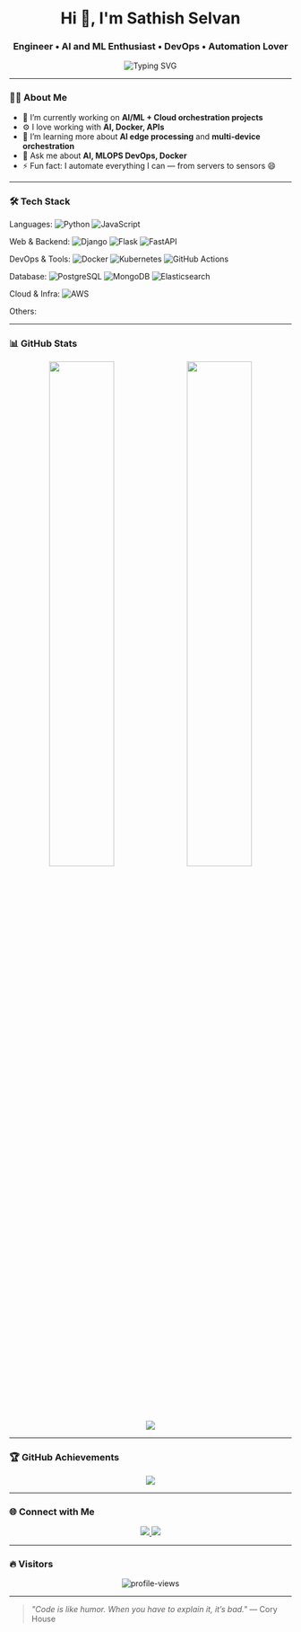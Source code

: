 <!-- Profile README for Sathish Selvan -->

<h1 align="center">Hi 👋, I'm Sathish Selvan</h1>
<h3 align="center">Engineer • AI and ML Enthusiast • DevOps • Automation Lover</h3>

<p align="center">
  <img src="https://readme-typing-svg.herokuapp.com?font=Fira+Code&weight=500&size=25&pause=1000&color=40A2D8&center=true&vCenter=true&width=435&lines=Engineer+%7C+DevOps+%7C+AI;Building+scalable+solutions;Automate+everything!+🚀" alt="Typing SVG" />
</p>

---

### 🧑‍💻 About Me

- 🔭 I’m currently working on **AI/ML + Cloud orchestration projects**
- ⚙️ I love working with **AI, Docker, APIs**
- 🌱 I’m learning more about **AI edge processing** and **multi-device orchestration**
- 💬 Ask me about **AI, MLOPS DevOps, Docker**
- ⚡ Fun fact: I automate everything I can — from servers to sensors 😄

---


### 🛠️ Tech Stack

Languages:
![Python](https://img.shields.io/badge/-Python-05122A?style=flat&logo=python)
![JavaScript](https://img.shields.io/badge/-JavaScript-05122A?style=flat&logo=javascript)

Web & Backend:
![Django](https://img.shields.io/badge/-Django-05122A?style=flat&logo=django)
![Flask](https://img.shields.io/badge/-Flask-05122A?style=flat&logo=flask)
![FastAPI](https://img.shields.io/badge/-FastAPI-05122A?style=flat&logo=fastapi)

DevOps & Tools:
![Docker](https://img.shields.io/badge/-Docker-05122A?style=flat&logo=docker)
![Kubernetes](https://img.shields.io/badge/-Kubernetes-05122A?style=flat&logo=kubernetes)
![GitHub Actions](https://img.shields.io/badge/-GitHub%20Actions-05122A?style=flat&logo=githubactions)

Database:
![PostgreSQL](https://img.shields.io/badge/-PostgreSQL-05122A?style=flat&logo=postgresql)
![MongoDB](https://img.shields.io/badge/-MongoDB-05122A?style=flat&logo=mongodb)
![Elasticsearch](https://img.shields.io/badge/-Elasticsearch-05122A?style=flat&logo=elasticsearch)

Cloud & Infra:
![AWS](https://img.shields.io/badge/-AWS-05122A?style=flat&logo=amazonaws)

Others:

---

### 📊 GitHub Stats

<p align="center">
  <img width="48%" src="https://github-readme-stats.vercel.app/api?username=sathish-selvan&show_icons=true&theme=radical" />
  <img width="48%" src="https://github-readme-streak-stats.herokuapp.com/?user=sathish-selvan&theme=radical" />
</p>
<p align="center">
  <img src="https://github-readme-stats.vercel.app/api/top-langs/?username=sathish-selvan&layout=compact&theme=radical" />
</p>

---

### 🏆 GitHub Achievements

<p align="center">
  <img src="https://github-profile-trophy.vercel.app/?username=sathish-selvan&theme=onedark&row=1&column=6" />
</p>

---

### 🌐 Connect with Me

<p align="center">
  <a href="https://www.linkedin.com/in/sathish-selvan-56a508180/" target="_blank">
    <img src="https://img.shields.io/badge/-LinkedIn-0A66C2?style=for-the-badge&logo=linkedin&logoColor=white" />
  </a>
  <a href="mailto:yourname@example.com">
    <img src="https://img.shields.io/badge/-Email-EA4335?style=for-the-badge&logo=gmail&logoColor=white" />
  </a>
  <!-- Add portfolio if available -->
</p>

---

### 🔥 Visitors

<p align="center">
  <img src="https://komarev.com/ghpvc/?username=sathish-selvan&label=Profile%20views&color=0e75b6&style=flat" alt="profile-views" />
</p>

---

> _"Code is like humor. When you have to explain it, it’s bad."_ — Cory House
